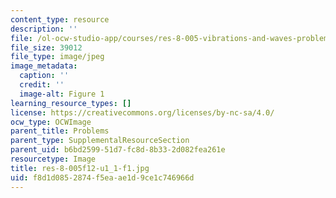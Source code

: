 ```yaml
---
content_type: resource
description: ''
file: /ol-ocw-studio-app/courses/res-8-005-vibrations-and-waves-problem-solving-fall-2012/f8d1d0852874f5eaae1d9ce1c746966d_res-8-005f12-u1_1-f1.jpg
file_size: 39012
file_type: image/jpeg
image_metadata:
  caption: ''
  credit: ''
  image-alt: Figure 1
learning_resource_types: []
license: https://creativecommons.org/licenses/by-nc-sa/4.0/
ocw_type: OCWImage
parent_title: Problems
parent_type: SupplementalResourceSection
parent_uid: b6bd2599-51d7-fc8d-8b33-2d082fea261e
resourcetype: Image
title: res-8-005f12-u1_1-f1.jpg
uid: f8d1d085-2874-f5ea-ae1d-9ce1c746966d
---
```

